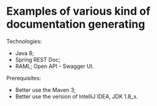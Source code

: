 # Examples of various kind of documentation generating

Technologies:
- Java 8;
- Spring REST Doc;
- RAML;
Open API - Swagger UI.

Prerequisites:
- Better use the Maven 3;
- Better use the version of IntelliJ IDEA, JDK 1.8_x.
